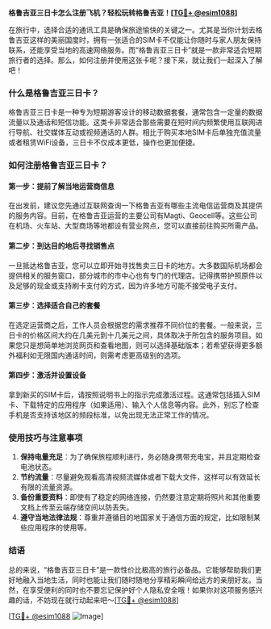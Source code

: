 **格鲁吉亚三日卡怎么注册飞机？轻松玩转格鲁吉亚！[[TG💪+ @esim1088](https://t.me/s/esim1088)]**

在旅行中，选择合适的通讯工具是确保旅途愉快的关键之一。尤其是当你计划去格鲁吉亚这样的美丽国度时，拥有一张适合的SIM卡不仅能让你随时与家人朋友保持联系，还能享受当地的高速网络服务。而“格鲁吉亚三日卡”就是一款非常适合短期旅行者的选择。那么，如何注册并使用这张卡呢？接下来，就让我们一起深入了解吧！

### 什么是格鲁吉亚三日卡？

格鲁吉亚三日卡是一种专为短期游客设计的移动数据套餐，通常包含一定量的数据流量以及通话和短信功能。这类卡非常适合那些需要在短时间内频繁使用互联网进行导航、社交媒体互动或视频通话的人群。相比于购买本地SIM卡后单独充值流量或者租赁WiFi设备，三日卡不仅成本更低，操作也更加便捷。

### 如何注册格鲁吉亚三日卡？

#### 第一步：提前了解当地运营商信息

在出发前，建议您先通过互联网查询一下格鲁吉亚有哪些主流电信运营商及其提供的服务内容。目前，在格鲁吉亚运营的主要公司有Magti、Geocell等。这些公司在机场、火车站、大型商场等地都设有营业网点，您可以直接前往购买所需产品。

#### 第二步：到达目的地后寻找销售点

一旦抵达格鲁吉亚，您可以立即开始寻找售卖三日卡的地方。大多数国际机场都会提供相关的服务窗口，部分城市的市中心也有专门的代理店。记得携带护照原件以及足够的现金或支持刷卡支付的方式，因为许多地方可能不接受电子支付。

#### 第三步：选择适合自己的套餐

在选定运营商之后，工作人员会根据您的需求推荐不同价位的套餐。一般来说，三日卡的价格区间大约在几美元到十几美元之间，具体取决于所包含的服务项目。如果您只是想简单地浏览网页和查看地图，则可以选择基础版本；若希望获得更多额外福利如无限国内通话时间，则需考虑更高级别的选项。

#### 第四步：激活并设置设备

拿到新买的SIM卡后，请按照说明书上的指示完成激活过程。这通常包括插入SIM卡、下载特定的应用程序（如果适用）、输入个人信息等内容。此外，别忘了检查手机是否支持该地区的频段标准，以免出现无法正常工作的情况。

### 使用技巧与注意事项

1. **保持电量充足**：为了确保旅程顺利进行，务必随身携带充电宝，并且定期检查电池状态。
2. **节约流量**：尽量避免观看高清视频流媒体或者下载大文件，这样可以有效延长有限的流量资源。
3. **备份重要资料**：即使有了稳定的网络连接，仍然要注意定期将照片和其他重要文档上传至云端存储空间以防丢失。
4. **遵守当地法律法规**：尊重并遵循目的地国家关于通信方面的规定，比如限制某些应用程序的使用等。

### 结语

总的来说，“格鲁吉亚三日卡”是一款性价比极高的旅行必备品。它能够帮助我们更好地融入当地生活，同时也能让我们随时随地分享精彩瞬间给远方的亲朋好友。当然，在享受便利的同时也不要忘记保护好个人隐私安全哦！如果你对这项服务感兴趣的话，不妨现在就行动起来吧～[[TG💪+ @esim1088](https://t.me/s/esim1088)]

[[TG💪+ @esim1088](https://t.me/s/esim1088) ![Image](https://i.postimg.cc/4NQfJmqS/Snipaste-2025-05-13-00-14-12.png)]